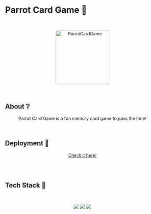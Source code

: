 # Parrot Card Game 🦜

</br>

<p align="center">
  <img src="https://cdn-icons-png.flaticon.com/512/840/840684.png" width="175" alt="ParrotCardGame" />
</p>

</br>

## About ❔

<p align="center">Parrot Card Game is a fun memory card game to pass the time!</p>

<!-- ## Preview

um gif da aplicação bem maneiro -->

</br>

## Deployment 🚀

<p align="center"><a  href="abellasjuan.github.io/parrotcardgame/">Check it here!</a></p>

</br>

</br>

## Tech Stack 💾

<br/>

<p align="center">
  <img src="https://img.shields.io/badge/HTML5-E34F26?style=for-the-badge&logo=html5&logoColor=white" />
  <img src="https://img.shields.io/badge/CSS3-1572B6?style=for-the-badge&logo=css3&logoColor=white" />
  <img src="https://img.shields.io/badge/JavaScript-F7DF1E?style=for-the-badge&logo=javascript&logoColor=black" />
</p>

</br>


  
</div>
